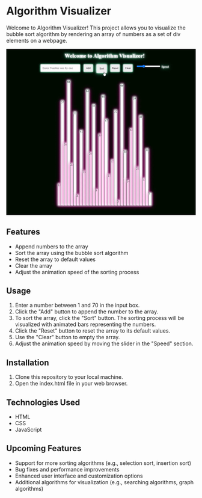 # Algorithm Visualizer

Welcome to Algorithm Visualizer! This project allows you to visualize the bubble sort algorithm by rendering an array of numbers as a set of div elements on a webpage.

![Algorithm Visualizer Demo](demo.gif)

## Features

- Append numbers to the array
- Sort the array using the bubble sort algorithm
- Reset the array to default values
- Clear the array
- Adjust the animation speed of the sorting process

## Usage

1. Enter a number between 1 and 70 in the input box.
2. Click the "Add" button to append the number to the array.
3. To sort the array, click the "Sort" button. The sorting process will be visualized with animated bars representing the numbers.
4. Click the "Reset" button to reset the array to its default values.
5. Use the "Clear" button to empty the array.
6. Adjust the animation speed by moving the slider in the "Speed" section.

## Installation

1. Clone this repository to your local machine.
2. Open the index.html file in your web browser.

## Technologies Used

- HTML
- CSS
- JavaScript

## Upcoming Features

- Support for more sorting algorithms (e.g., selection sort, insertion sort)
- Bug fixes and performance improvements
- Enhanced user interface and customization options
- Additional algorithms for visualization (e.g., searching algorithms, graph algorithms)
